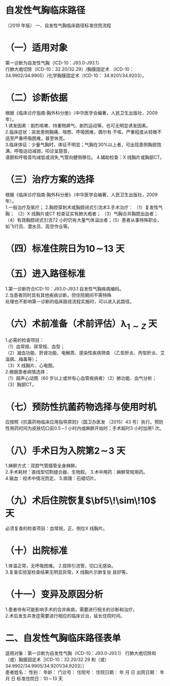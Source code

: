 # 自发性气胸临床路径  
（2019 年版） 一、自发性气胸临床路径标准住院流程  
# （一）适用对象  
第一诊断为自发性气胸（ICD-10：J93.0-J93.1）  
行肺大疱切除（ICD-10：32.20/32.29）/胸膜固定术
（ICD-10：34.9902/34.9905）/化学胸膜固定术（ICD-10：
34.9201/34.9203）。  
# （二）诊断依据  
根据《临床诊疗指南·胸外科分册》（中华医学会编著，人民卫生出版社，2009 年）。  
1.诱发因素：剧烈咳嗽、持重物屏气、剧烈运动等，也可无明显诱发因素。  
2.临床症状：突发患侧胸痛、喘憋、呼吸困难，偶尔有 干咳。严重程度从轻微不适至严重呼吸困难，甚至休克。  
3.临床体征：少量气胸时，体征不明显；气胸在$30\%$以上者，可出现患侧胸部饱满，呼吸运动减弱，叩诊呈鼓音，  
语颤和呼吸音均减低或消失,气管向健侧移位。 4.辅助检查：X 线胸片或胸部CT。  
# （三）治疗方案的选择  
根据《临床诊疗指南·胸外科分册》（中华医学会编著，人民卫生出版社，2009 年）。  
1.一般治疗及氧疗； 2.胸腔穿刺术或胸腔闭式引流术3.手术治疗： （1）复发性气胸； （2）X 线胸片或CT 检查证实有肺大疱者； （3）气胸合并胸腔出血者； （4）有效胸腔闭式引流72 小时仍有大量气体溢出者；（5）患者从事特殊职业，如飞行员、潜水员、高空作业等。  
# （四）标准住院日为$\pmb{10\!\sim\!13}$ 天  
# （五）进入路径标准  
1.第一诊断符合ICD-10：J93.0-J93.1 自发性气胸疾病编码。  
2.当患者同时具有其他疾病诊断，但住院期间不需特殊  
处理也不影响第一诊断的临床路径流程实施时，可以进入此路径。  
# （六）术前准备（术前评估）$\mathbf{\lambda}_{1\sim Z}$ 天  
1.必需的检查项目：  
（1）血常规、尿常规、血型；  
（2）凝血功能、肝肾功能、电解质、感染性疾病筛查
（乙型肝炎、丙型肝炎、艾滋病、梅毒等）；  
（3）X 线胸片、心电图。  
2.根据患者病情选择：  
（1）超声心动图（60 岁以上或伴有心血管疾病者）（2）肺功能、血气分析； （3）胸部CT。  
# （七）预防性抗菌药物选择与使用时机  
应按照《抗菌药物临床应用指导原则》（国卫办医发
〔2015〕43 号）执行。预防性用药时间为皮肤切口前$0.5\!\sim$1 小时内或麻醉开始时；手术超时3 小时加用1 次。  
# （八）手术日为入院第$\pmb{2}\!\sim\!\pmb{3}$ 天  
1.麻醉方式：双腔气管插管全身麻醉。  
2.手术耗材：直线型切割缝合器、生物胶。 3.术中用药：麻醉常规用药。  
4.输血：视术中情况而定。 5.病理：石蜡切片。  
# （九）术后住院恢复$\bf5\!\sim\!10$ 天  
必须复查的检查项目：血常规，正、侧位X 线胸片。  
# （十）出院标准  
1.体温正常，无呼吸困难。 2.拔除引流管，切口无感染。  
3.复查实验室检查结果无明显异常，X 线胸片示肺复张 良好等。  
# （十一）变异及原因分析  
1.患者伴有可能影响手术的合并疾病，需要进行相关的诊断和治疗。  
2.术后发生并发症需要进行相应的临床诊治，延长住院时间。  
# 二、自发性气胸临床路径表单  
适用对象：第一诊断为自发性气胸（ICD-10：J93.0-J93.1） 行肺大疱切除和（或）胸膜固定术［ICD-10：32.20/32.29 和（或）34.9902/34.9905/34.9201/34.9203）］  
患者姓名：           性别：       年龄：       门诊号：      住院号：       住院日期：   年   月   日  出院日期：   年   月   日  标准住院日：$10\!\sim\!13$ 天  
